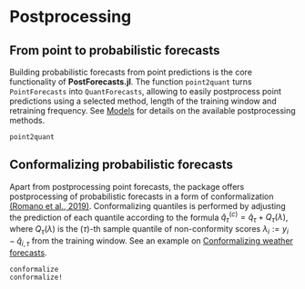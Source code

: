 # Postprocessing

## From point to probabilistic forecasts
Building probabilistic forecasts from point predictions is the core functionality of **PostForecasts.jl**. The function `point2quant` turns `PointForecasts` into `QuantForecasts`, allowing to easily postprocess point predictions using a selected method, length of the training window and retraining frequency. See [Models](models.md#Models) for details on the available postprocessing methods.

```@docs
point2quant
```

## Conformalizing probabilistic forecasts
Apart from postprocessing point forecasts, the package offers postprocessing of probabilistic forecasts in a form of conformalization [(Romano et al., 2019)](https://proceedings.neurips.cc/paper_files/paper/2019/file/5103c3584b063c431bd1268e9b5e76fb-Paper.pdf). Conformalizing quantiles is performed by adjusting the prediction of each quantile according to the formula $\hat{q}^{(c)}_{\tau} = \hat{q}_{\tau} + Q_{\tau}(\lambda)$, where $Q_{\tau}(\lambda)$ is the $(\tau)$-th sample quantile of non-conformity scores $\lambda_i := y_i - \hat{q}_{i,\tau}$ from the training window. See an example on [Conformalizing weather forecasts](examples.md#Conformalizing-weather-forecasts).

```@docs
conformalize
conformalize!
```
